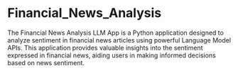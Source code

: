# Financial_News_Analysis
The Financial News Analysis LLM App is a Python application designed to analyze sentiment in financial news articles using powerful Language Model APIs. This application provides valuable insights into the sentiment expressed in financial news, aiding users in making informed decisions based on news sentiment.
